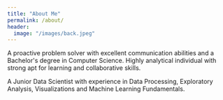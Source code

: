 ```yaml
---
title: "About Me"
permalink: /about/
header:
  image: "/images/back.jpeg"
---
```


A proactive problem solver with excellent communication abilities and a Bachelor's degree in Computer Science. 
Highly analytical individual with strong apt for learning and collaborative skills. 

A Junior Data Scientist with experience in Data Processing, Exploratory Analysis, Visualizations and Machine Learning Fundamentals.




